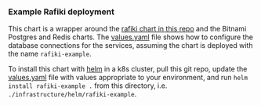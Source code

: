 ### Example Rafiki deployment

This chart is a wrapper around the [rafiki chart in this repo](../rafiki) and the Bitnami
Postgres and Redis charts. The [values.yaml](./values.yaml) file shows how to configure the
database connections for the services, assuming the chart is deployed with the name `rafiki-example`.

To install this chart with [helm](https://helm.sh/docs/intro/install/) in a k8s cluster, pull this git repo,
update the [values.yaml](./values.yaml) file with values appropriate to your environment,
and run `helm install rafiki-example .` from this directory, i.e. `./infrastructure/helm/rafiki-example`.
